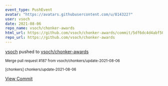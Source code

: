 ```yaml
---
event_type: PushEvent
avatar: "https://avatars.githubusercontent.com/u/814322?"
user: vsoch
date: 2021-08-06
repo_name: vsoch/chonker-awards
html_url: https://github.com/vsoch/chonker-awards/commit/5df6dc4d4abf50e03a6a4007f166d3e1d417dcc3
repo_url: https://github.com/vsoch/chonker-awards
---
```


<a href='https://github.com/vsoch' target='_blank'>vsoch</a> pushed to <a href='https://github.com/vsoch/chonker-awards' target='_blank'>vsoch/chonker-awards</a>

<small>Merge pull request #187 from vsoch/chonkers/update-2021-08-06

[chonkers] chonkers/update-2021-08-06</small>

<a href='https://github.com/vsoch/chonker-awards/commit/5df6dc4d4abf50e03a6a4007f166d3e1d417dcc3' target='_blank'>View Commit</a>